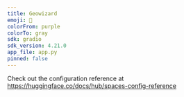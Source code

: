 ```yaml
---
title: Geowizard
emoji: 🦀
colorFrom: purple
colorTo: gray
sdk: gradio
sdk_version: 4.21.0
app_file: app.py
pinned: false
---
```


Check out the configuration reference at https://huggingface.co/docs/hub/spaces-config-reference
